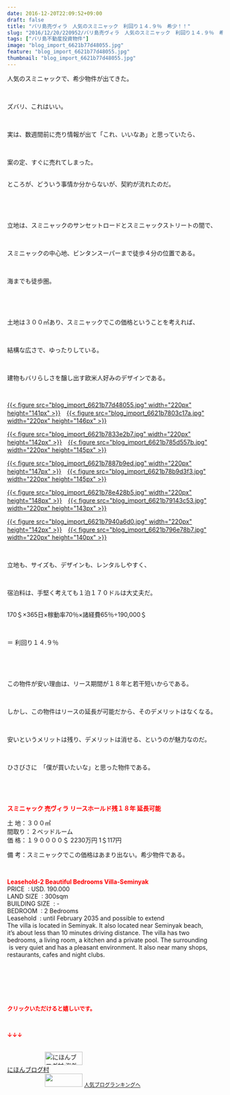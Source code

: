 ```yaml
---
date: 2016-12-20T22:09:52+09:00
draft: false
title: "バリ島売ヴィラ　人気のスミニャック　利回り１４.９％　希少！！"
slug: "2016/12/20/220952/バリ島売ヴィラ　人気のスミニャック　利回り１４.９％　希少！！"
tags: ["バリ島不動産投資物件"]
image: "blog_import_6621b77d48055.jpg"
feature: "blog_import_6621b77d48055.jpg"
thumbnail: "blog_import_6621b77d48055.jpg"
---
```

<p>人気のスミニャックで、希少物件が出てきた。</p><p> </p><p>ズバリ、これはいい。</p><p> </p><p>実は、数週間前に売り情報が出て「これ、いいなあ」と思っていたら、</p><p> </p><p>案の定、すぐに売れてしまった。</p><p><br/>ところが、どういう事情か分からないが、契約が流れたのだ。</p><p> </p><p> </p><p>立地は、スミニャックのサンセットロードとスミニャックストリートの間で、</p><p> </p><p>スミニャックの中心地、ビンタンスーパーまで徒歩４分の位置である。</p><p> </p><p>海までも徒歩圏。</p><p> </p><p> </p><p>土地は３００㎡あり、スミニャックでこの価格ということを考えれば、</p><p> </p><p>結構な広さで、ゆったりしている。</p><p> </p><p>建物もバリらしさを醸し出す欧米人好みのデザインである。</p><p> </p><p><a href="blog_import_6621b77e5c377.jpg">{{< figure src="blog_import_6621b77d48055.jpg" width="220px" height="141px" >}}</a>　<a href="blog_import_6621b78150a38.jpg">{{< figure src="blog_import_6621b7803c17a.jpg" width="220px" height="146px" >}}</a></p><p><a href="blog_import_6621b78452daa.jpg">{{< figure src="blog_import_6621b7833e2b7.jpg" width="220px" height="142px" >}}</a>　<a href="blog_import_6621b786ec7df.jpg">{{< figure src="blog_import_6621b785d557b.jpg" width="220px" height="145px" >}}</a></p><p><a href="blog_import_6621b78990cd9.jpg">{{< figure src="blog_import_6621b7887b9ed.jpg" width="220px" height="147px" >}}</a>　<a href="blog_import_6621b78cb377c.jpg">{{< figure src="blog_import_6621b78b9d3f3.jpg" width="220px" height="145px" >}}</a></p><p><a href="blog_import_6621b78f560fe.jpg">{{< figure src="blog_import_6621b78e428b5.jpg" width="220px" height="148px" >}}</a>　<a href="blog_import_6621b79272146.jpg">{{< figure src="blog_import_6621b79143c53.jpg" width="220px" height="143px" >}}</a></p><p><a href="blog_import_6621b7951da31.jpg">{{< figure src="blog_import_6621b7940a6d0.jpg" width="220px" height="142px" >}}</a>　<a href="blog_import_6621b79804d49.jpg">{{< figure src="blog_import_6621b796e78b7.jpg" width="220px" height="140px" >}}</a></p><p> </p><p>立地も、サイズも、デザインも、レンタルしやすく、</p><p> </p><p>宿泊料は、手堅く考えても１泊１７０ドルは大丈夫だ。</p><p><br/>170＄×365日×稼動率70％×諸経費65％÷190,000＄</p><p> </p><p>＝ 利回り１４.９％</p><p> </p><p> </p><p>この物件が安い理由は、リース期間が１８年と若干短いからである。</p><p> </p><p>しかし、この物件はリースの延長が可能だから、そのデメリットはなくなる。</p><p> </p><p>安いというメリットは残り、デメリットは消せる、というのが魅力なのだ。</p><p> </p><p>ひさびさに　「僕が買いたいな」と思った物件である。</p><p> </p><p> </p><p><span style="font-weight: bold;"><span style="color: rgb(255, 0, 0);">スミニャック 売ヴィラ リースホールド残１８年 延長可能</span></span></p><p>土 地：３００㎡<br/>間取り：２ベッドルーム<br/>価 格：１９００００＄ 2230万円 1＄117円</p><p>備 考：スミニャックでこの価格はあまり出ない。希少物件である。</p><p> </p><p><span style="font-weight: bold;"><span style="color: rgb(255, 0, 0);">Leasehold-2 Beautiful Bedrooms Villa-Seminyak</span></span>        <br/>PRICE  : USD. 190.000             <br/>LAND SIZE  : 300sqm    <br/>BUILDING SIZE  : -    <br/>BEDROOM  : 2 Bedrooms    <br/>Leasehold  : until February 2035 and possible to extend    <br/>The villa is located in Seminyak. It also located near Seminyak beach,       <br/>it’s about less than 10 minutes driving distance. The villa has two       <br/>bedrooms, a living room, a kitchen and a private pool. The surrounding      <br/> is very quiet and has a pleasant environment. It also near many shops,       <br/>restaurants, cafes and night clubs.  </p><p> </p><p> </p><p> </p><p><font color="#ff0000" size="2"><strong>クリックいただけると嬉しいです。</strong></font></p><p></p><p> </p><p><font color="#ff0000" size="2"><strong>↓↓↓</strong></font></p><p><br/><a href="ranking.html?p_cid=01260127" target="_blank"><img width="88" height="31" alt="にほんブログ村 海外生活ブログ バリ島情報へ" src="data:image/svg+xml;charset=utf-8,%3Csvg%20xmlns%3D%22http%3A%2F%2Fwww.w3.org%2F2000%2Fsvg%22%20title%3D%22Placeholder%20for%20Images%22%20role%3D%22presentation%22%20viewBox%3D%220%200%2088%2031%22%20%2F%3E" border="0" data-src="https://img-proxy.blog-video.jp/images?url=http%3A%2F%2Foverseas.blogmura.com%2Fbali%2Fimg%2Fbali88_31.gif" style="aspect-ratio: auto 88 / 31;"/><noscript><img width="88" height="31" alt="にほんブログ村 海外生活ブログ バリ島情報へ" src="https://img-proxy.blog-video.jp/images?url=http%3A%2F%2Foverseas.blogmura.com%2Fbali%2Fimg%2Fbali88_31.gif" border="0"></noscript></a><br/><a href="ranking.html?p_cid=01260127" target="_blank">にほんブログ村</a><br/><a title="人気ブログランキングへ" href="link.php?1804582"><img width="88" height="31" src="data:image/svg+xml;charset=utf-8,%3Csvg%20xmlns%3D%22http%3A%2F%2Fwww.w3.org%2F2000%2Fsvg%22%20title%3D%22Placeholder%20for%20Images%22%20role%3D%22presentation%22%20viewBox%3D%220%200%2088%2031%22%20%2F%3E" border="0" data-src="https://blog.with2.net/img/banner/banner_22.gif" style="aspect-ratio: auto 88 / 31;"/><noscript><img width="88" height="31" src="https://blog.with2.net/img/banner/banner_22.gif" border="0"></noscript></a> <a style="font-size: 12px;" href="link.php?1804582">人気ブログランキングへ</a></p>

